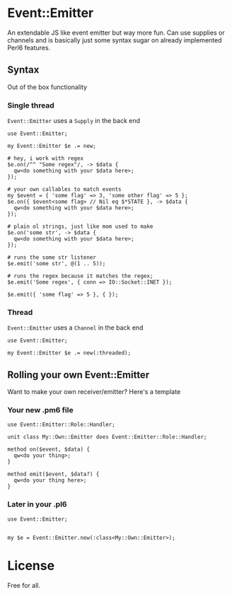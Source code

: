 # Event::Emitter

An extendable JS like event emitter but way more fun.  Can use supplies or channels and is basically just some syntax sugar on already implemented Perl6 features.

## Syntax

Out of the box functionality

### Single thread

```Event::Emitter``` uses a ```Supply``` in the back end

```perl6
use Event::Emitter;

my Event::Emitter $e .= new;

# hey, i work with regex
$e.on(/^^ "Some regex"/, -> $data {
  qw<do something with your $data here>;
});

# your own callables to match events
my $event = { 'some flag' => 3, 'some other flag' => 5 };
$e.on({ $event<some flag> // Nil eq $*STATE }, -> $data {
  qw<do something with your $data here>;
});

# plain ol strings, just like mom used to make
$e.on('some str', -> $data {
  qw<do something with your $data here>;
});

# runs the some str listener
$e.emit('some str', @(1 .. 5)); 

# runs the regex because it matches the regex;
$e.emit('Some regex', { conn => IO::Socket::INET }); 

$e.emit({ 'some flag' => 5 }, { });
```

### Thread

```Event::Emitter``` uses a ```Channel``` in the back end

```perl6
use Event::Emitter;

my Event::Emitter $e .= new(:threaded);
```

## Rolling your own Event::Emitter

Want to make your own receiver/emitter?  Here's a template

### Your new .pm6 file

```perl6
use Event::Emitter::Role::Handler;

unit class My::Own::Emitter does Event::Emitter::Role::Handler;

method on($event, $data) {
  qw<do your thing>;
}

method emit($event, $data?) {
  qw<do your thing here>;
}
```

### Later in your .pl6

```perl6
use Event::Emitter;


my $e = Event::Emitter.new(:class<My::Own::Emitter>);
```

# License

Free for all.
